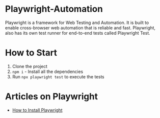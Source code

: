 # Playwright-Automation
Playwright is a framework for Web Testing and Automation. It is built to enable cross-browser web automation that is reliable and fast. Playwright, also has its own test runner for end-to-end tests called Playwright Test.

# How to Start
1. Clone the project
2. `npm i` - Install all the dependencies
3. Run `npx playwright test` to execute the tests

# Articles on Playwright
- [How to Install Playwright](https://testersdock.com/install-playwright/)
